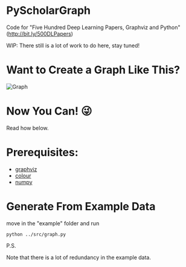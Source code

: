 # PyScholarGraph
Code for "Five Hundred Deep Learning Papers, Graphviz and Python" (http://bit.ly/500DLPapers)


WIP: There still is a lot of work to do here, stay tuned!

# Want to Create a Graph Like This?

![Graph](https://dnlcrl.github.io/assets/dl-gviz/47.png)

# Now You Can! :stuck_out_tongue_winking_eye:

Read how below.

# Prerequisites:

- [graphviz](https://pypi.python.org/pypi/graphviz)
- [colour](https://pypi.python.org/pypi/colour)
- [numpy](https://pypi.python.org/pypi/numpy)

# Generate From Example Data

move in the "example" folder and run 

    python ../src/graph.py

P.S.

Note that there is a lot of redundancy in the example data.
